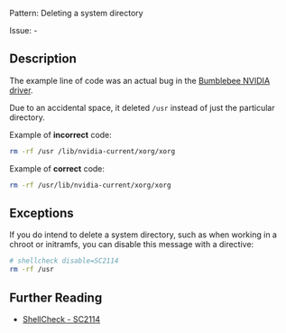 Pattern: Deleting a system directory

Issue: -

## Description

The example line of code was an actual bug in the [Bumblebee NVIDIA driver](https://github.com/MrMEEE/bumblebee-Old-and-abbandoned/commit/a047be85247755cdbe0acce6f1dafc8beb84f2ac).

Due to an accidental space, it deleted `/usr` instead of just the particular directory.

Example of **incorrect** code:

```sh
rm -rf /usr /lib/nvidia-current/xorg/xorg
```

Example of **correct** code:

```sh
rm -rf /usr/lib/nvidia-current/xorg/xorg
```

## Exceptions

If you do intend to delete a system directory, such as when working in a chroot or initramfs, you can disable this message with a directive: 

```sh
# shellcheck disable=SC2114
rm -rf /usr 
```

## Further Reading

* [ShellCheck - SC2114](https://github.com/koalaman/shellcheck/wiki/SC2114)
